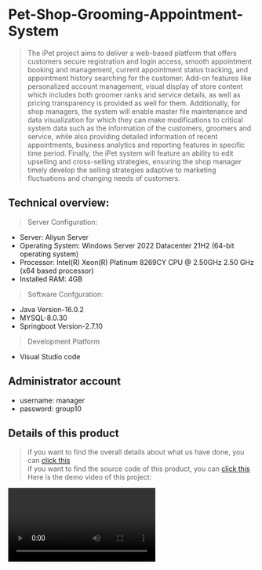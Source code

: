 # Pet-Shop-Grooming-Appointment-System
>   The iPet project aims to deliver a web-based platform that offers customers secure registration and login access, smooth appointment booking and management, current appointment status tracking, and appointment history searching for the customer. Add-on features like personalized account management, visual display of store content which includes both groomer ranks and service details, as well as pricing transparency is provided as well for them. Additionally, for shop managers, the system will enable master file maintenance and data visualization for which they can make modifications to critical system data such as the information of the customers, groomers and service, while also providing detailed information of recent appointments, business analytics and reporting features in specific time period. Finally, the iPet system will feature an ability to edit upselling and cross-selling strategies, ensuring the shop manager timely develop the selling strategies adaptive to marketing fluctuations and changing needs of customers.

## Technical overview: 
> Server Configuration:
  + Server: Aliyun Server 
  + Operating System: Windows Server 2022 Datacenter 21H2 (64-bit operating system) 
  + Processor: Intel(R) Xeon(R) Platinum 8269CY CPU @ 2.50GHz 2.50 GHz (x64 based processor)
  + Installed RAM: 4GB
> Software Confguration: 
  + Java Version-16.0.2
  + MYSQL-8.0.30
  + Springboot Version-2.7.10
> Development Platform
  +  Visual Studio code 

## Administrator account
+ username: manager
+ password: group10
  
## Details of this product
> if you want to find the overall details about what us have done, you can [click this]()<br>
> if you want to find the source code of this product, you can [click this]() <br>
> Here is the demo video of this project: <br>
<video>
  <video width="854" height="480" controls>
  <source src="your_video_path.mp4" type="video/mp4">
  Your Explorer does not support HTML5 Video Tags.
</video>


